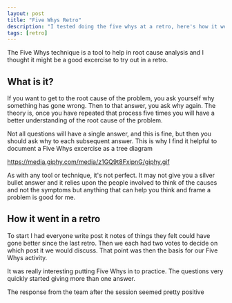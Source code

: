 ```yaml
---
layout: post
title: "Five Whys Retro"
description: "I tested doing the five whys at a retro, here's how it went"
tags: [retro]
---
```


The Five Whys technique is a tool to help in root cause analysis and I thought it might be a good excercise to try out in a retro.

## What is it?

If you want to get to the root cause of the problem, you ask yourself why something has gone wrong. Then to that answer, you ask why again. The theory is, once you have repeated that process five times you will have a better understanding of the root cause of the problem.

Not all questions will have a single answer, and this is fine, but then you should ask why to each subsequent answer. This is why I find it helpful to document a Five Whys excercise as a tree diagram

https://media.giphy.com/media/z1GQ9t8FxipnG/giphy.gif

As with any tool or technique, it's not perfect. It may not give you a silver bullet answer and it relies upon the people involved to think of the causes and not the symptoms but anything that can help you think and frame a problem is good for me.

## How it went in a retro

To start I had everyone write post it notes of things they felt could have gone better since the last retro. Then we each had two votes to decide on which post it we would discuss. That point was then the basis for our Five Whys activity.

It was really interesting putting Five Whys in to practice. The questions very quickly started giving more than one answer.

The response from the team after the session seemed pretty positive
